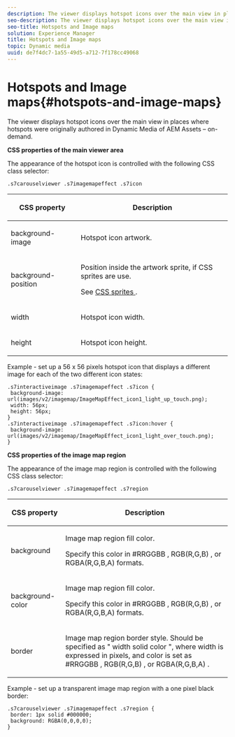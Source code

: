 ```yaml
---
description: The viewer displays hotspot icons over the main view in places where hotspots were originally authored in Dynamic Media of AEM Assets – on-demand.
seo-description: The viewer displays hotspot icons over the main view in places where hotspots were originally authored in Dynamic Media of AEM Assets – on-demand.
seo-title: Hotspots and Image maps
solution: Experience Manager
title: Hotspots and Image maps
topic: Dynamic media
uuid: de7f4dc7-1a55-49d5-a712-7f178cc49068
---
```


# Hotspots and Image maps{#hotspots-and-image-maps}

The viewer displays hotspot icons over the main view in places where hotspots were originally authored in Dynamic Media of AEM Assets – on-demand.

<!--<a id="section_061E550C1C1D4DB2BD663A898895B38C"></a>-->

**CSS properties of the main viewer area**

The appearance of the hotspot icon is controlled with the following CSS class selector:

```
.s7carouselviewer .s7imagemapeffect .s7icon
```

<table id="table_94EE3F5BBE4547C0B4943471CEE7EDE4"> 
 <thead> 
  <tr> 
   <th colname="col1" class="entry"> <p> CSS property </p> </th> 
   <th colname="col2" class="entry"> <p>Description </p> </th> 
  </tr> 
 </thead>
 <tbody> 
  <tr> 
   <td colname="col1"> <p> <span class="codeph"> background-image </span> </p> </td> 
   <td colname="col2"> <p>Hotspot icon artwork. </p> </td> 
  </tr> 
  <tr> 
   <td colname="col1"> <p> <span class="codeph"> background-position </span> </p> </td> 
   <td colname="col2"> <p>Position inside the artwork sprite, if CSS sprites are use. </p> <p>See <a href="../../../c-html5-aem-asset-viewers/c-html5-aem-interactive-images/c-html5-aem-interactive-image-customizingviewer/c-html5-aem-interactive-image-customizingviewer.md#section-9b6d8d601cb441d08214dada7bb4eddc" format="dita" scope="local"> CSS sprites </a>. </p> </td> 
  </tr> 
  <tr> 
   <td colname="col1"> <p> <span class="codeph"> width </span> </p> </td> 
   <td colname="col2"> <p>Hotspot icon width. </p> </td> 
  </tr> 
  <tr> 
   <td colname="col1"> <p> <span class="codeph"> height </span> </p> </td> 
   <td colname="col2"> <p>Hotspot icon height. </p> </td> 
  </tr> 
 </tbody> 
</table>

Example - set up a 56 x 56 pixels hotspot icon that displays a different image for each of the two different icon states:

```
.s7interactiveimage .s7imagemapeffect .s7icon { 
 background-image: url(images/v2/imagemap/ImageMapEffect_icon1_light_up_touch.png); 
 width: 56px; 
 height: 56px; 
} 
.s7interactiveimage .s7imagemapeffect .s7icon:hover { 
 background-image: url(images/v2/imagemap/ImageMapEffect_icon1_light_over_touch.png); 
}
```

<!--<a id="section_26D0B8444D1F42D493793FF54968C0B9"></a>-->

**CSS properties of the image map region**

The appearance of the image map region is controlled with the following CSS class selector:

`.s7carouselviewer .s7imagemapeffect .s7region`

<table id="table_DAE7A78AA4A74DC78B2D94F29E8E236B"> 
 <thead> 
  <tr> 
   <th colname="col1" class="entry"> <p> CSS property </p> </th> 
   <th colname="col2" class="entry"> <p>Description </p> </th> 
  </tr> 
 </thead>
 <tbody> 
  <tr> 
   <td colname="col1"> <p> <span class="codeph"> background </span> </p> </td> 
   <td colname="col2"> <p>Image map region fill color. </p> <p>Specify this color in <span class="codeph"> #RRGGBB </span>, <span class="codeph"> RGB(R,G,B) </span>, or <span class="codeph"> RGBA(R,G,B,A) </span> formats. </p> </td> 
  </tr> 
  <tr> 
   <td colname="col1"> <p> <span class="codeph"> background-color </span> </p> </td> 
   <td colname="col2"> <p>Image map region fill color. </p> <p>Specify this color in <span class="codeph"> #RRGGBB </span>, <span class="codeph"> RGB(R,G,B) </span>, or <span class="codeph"> RGBA(R,G,B,A) </span> formats. </p> </td> 
  </tr> 
  <tr> 
   <td colname="col1"> <p> <span class="codeph"> border </span> </p> </td> 
   <td colname="col2"> <p> Image map region border style. Should be specified as " <span class="codeph"> width </span> <span class="codeph"> solid color </span>", where <span class="codeph"> width </span> is expressed in pixels, and <span class="codeph"> color </span> is set as <span class="codeph"> #RRGGBB </span>, <span class="codeph"> RGB(R,G,B) </span>, or <span class="codeph"> RGBA(R,G,B,A) </span>. </p> </td> 
  </tr> 
 </tbody> 
</table>

Example - set up a transparent image map region with a one pixel black border:

```
.s7carouselviewer .s7imagemapeffect .s7region { 
 border: 1px solid #000000; 
 background: RGBA(0,0,0,0);  
}
```

